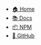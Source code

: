 <!-- docs/_navbar.md -->

* [🏠 Home](/)
* [📚 Docs](installation.md)
* [📦 NPM](https://www.npmjs.com/package/markdownforge)
* [🔗 GitHub](https://github.com/rauofthameem/markdownforge)